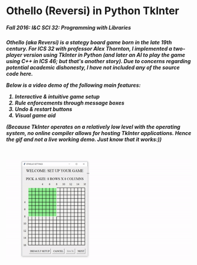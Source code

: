 <h1>Othello (Reversi) in Python TkInter</h1>
<h5>Fall 2016: I&C SCI 32: Programming with Libraries<h5>

<p>Othello (aka Reversi) is a stategy board game born in the late 19th century. For ICS 32 with professor Alex Thornton, I implemented a two-player version using TkInter in Python (and later an AI to play the game using C++ in ICS 46; but that's another story). Due to concerns regarding potential academic dishonesty, I have not included any of the source code here. 

Below is a video demo of the following main features:
<ol>
  <li>Interactive & intuitive game setup</li>
  <li>Rule enforcements through message boxes</li>
  <li>Undo & restart buttons</li>
  <li>Visual game aid</li>
</ol>

(Because TkInter operates on a relatively low level with the operating system, no online compiler allows for hosting TkInter applications. Hence the gif and not a live working demo. Just know that it works:))</p>

<br>

![OthelloDemo](OthelloDemo.gif)
